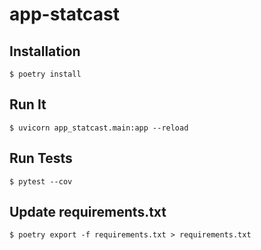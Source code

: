 # app-statcast

## Installation
```
$ poetry install
```

## Run It
```
$ uvicorn app_statcast.main:app --reload
```

## Run Tests
```
$ pytest --cov
```

## Update requirements.txt
```
$ poetry export -f requirements.txt > requirements.txt
```